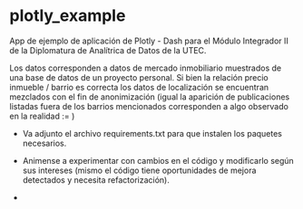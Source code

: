 # plotly_example
App de ejemplo de aplicación de Plotly - Dash para el Módulo Integrador II de la Diplomatura de Analítrica de Datos de la UTEC.

Los datos corresponden a datos de mercado inmobiliario muestrados de una base de datos de un proyecto personal. 
Si bien la relación precio inmueble / barrio es correcta los datos de localización se encuentran mezclados con el fin de anonimización (igual la aparición de publicaciones listadas fuera de los barrios mencionados corresponden a algo observado en la realidad := )

- Va adjunto el archivo requirements.txt para que instalen los paquetes necesarios.
- Animense a experimentar con cambios en el código y modificarlo según sus intereses (mismo el código tiene oportunidades de mejora detectados y necesita refactorización).

- 
